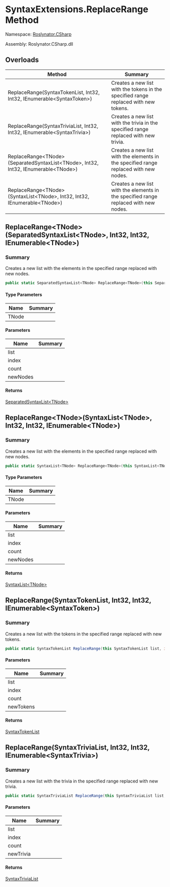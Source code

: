# SyntaxExtensions\.ReplaceRange Method

Namespace: [Roslynator.CSharp](../../README.md)

Assembly: Roslynator\.CSharp\.dll

## Overloads

| Method | Summary |
| ------ | ------- |
| ReplaceRange\(SyntaxTokenList, Int32, Int32, IEnumerable\<SyntaxToken>\) | Creates a new list with the tokens in the specified range replaced with new tokens\. |
| ReplaceRange\(SyntaxTriviaList, Int32, Int32, IEnumerable\<SyntaxTrivia>\) | Creates a new list with the trivia in the specified range replaced with new trivia\. |
| ReplaceRange\<TNode>\(SeparatedSyntaxList\<TNode>, Int32, Int32, IEnumerable\<TNode>\) | Creates a new list with the elements in the specified range replaced with new nodes\. |
| ReplaceRange\<TNode>\(SyntaxList\<TNode>, Int32, Int32, IEnumerable\<TNode>\) | Creates a new list with the elements in the specified range replaced with new nodes\. |

## ReplaceRange\<TNode>\(SeparatedSyntaxList\<TNode>, Int32, Int32, IEnumerable\<TNode>\)

### Summary

Creates a new list with the elements in the specified range replaced with new nodes\.

```csharp
public static SeparatedSyntaxList<TNode> ReplaceRange<TNode>(this SeparatedSyntaxList<TNode> list, int index, int count, IEnumerable<TNode> newNodes) where TNode : Microsoft.CodeAnalysis.SyntaxNode
```

#### Type Parameters

| Name | Summary |
| ---- | ------- |
| TNode | |

#### Parameters

| Name | Summary |
| ---- | ------- |
| list | |
| index | |
| count | |
| newNodes | |

#### Returns

[SeparatedSyntaxList\<TNode>](https://docs.microsoft.com/en-us/dotnet/api/microsoft.codeanalysis.separatedsyntaxlist-1)


## ReplaceRange\<TNode>\(SyntaxList\<TNode>, Int32, Int32, IEnumerable\<TNode>\)

### Summary

Creates a new list with the elements in the specified range replaced with new nodes\.

```csharp
public static SyntaxList<TNode> ReplaceRange<TNode>(this SyntaxList<TNode> list, int index, int count, IEnumerable<TNode> newNodes) where TNode : Microsoft.CodeAnalysis.SyntaxNode
```

#### Type Parameters

| Name | Summary |
| ---- | ------- |
| TNode | |

#### Parameters

| Name | Summary |
| ---- | ------- |
| list | |
| index | |
| count | |
| newNodes | |

#### Returns

[SyntaxList\<TNode>](https://docs.microsoft.com/en-us/dotnet/api/microsoft.codeanalysis.syntaxlist-1)


## ReplaceRange\(SyntaxTokenList, Int32, Int32, IEnumerable\<SyntaxToken>\)

### Summary

Creates a new list with the tokens in the specified range replaced with new tokens\.

```csharp
public static SyntaxTokenList ReplaceRange(this SyntaxTokenList list, int index, int count, IEnumerable<SyntaxToken> newTokens)
```

#### Parameters

| Name | Summary |
| ---- | ------- |
| list | |
| index | |
| count | |
| newTokens | |

#### Returns

[SyntaxTokenList](https://docs.microsoft.com/en-us/dotnet/api/microsoft.codeanalysis.syntaxtokenlist)


## ReplaceRange\(SyntaxTriviaList, Int32, Int32, IEnumerable\<SyntaxTrivia>\)

### Summary

Creates a new list with the trivia in the specified range replaced with new trivia\.

```csharp
public static SyntaxTriviaList ReplaceRange(this SyntaxTriviaList list, int index, int count, IEnumerable<SyntaxTrivia> newTrivia)
```

#### Parameters

| Name | Summary |
| ---- | ------- |
| list | |
| index | |
| count | |
| newTrivia | |

#### Returns

[SyntaxTriviaList](https://docs.microsoft.com/en-us/dotnet/api/microsoft.codeanalysis.syntaxtrivialist)


